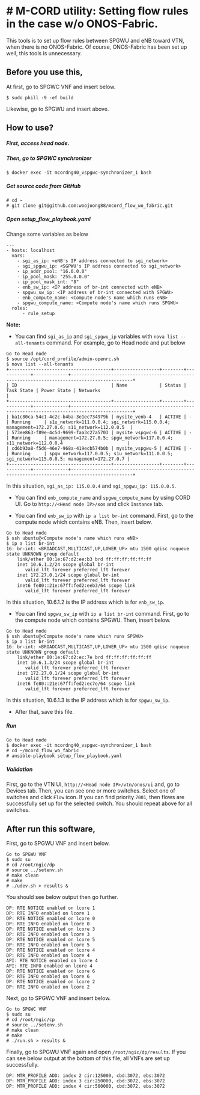 # # M-CORD utility: Setting flow rules in the case w/o ONOS-Fabric.

This tools is to set up flow rules between SPGWU and eNB toward VTN, when there is no ONOS-Fabric. Of course, ONOS-Fabric has been set up well, this tools is unnecessary.

## Before you use this,
At first, go to SPGWC VNF and insert below.
```
$ sudo pkill -9 -ef build
```
Likewise, go to SPGWU and insert above.

## How to use?

##### First, access head node.

##### Then, go to SPGWC synchronizer
```
$ docker exec -it mcordng40_vspgwc-synchronizer_1 bash
```
##### Get source code from GitHub

```
# cd ~
# git clone git@github.com:woojoong88/mcord_flow_wo_fabric.git
```

##### Open setup_flow_playbook.yaml

Change some variables as below
```
---
- hosts: localhost
  vars:
    - sgi_as_ip: <eNB's IP address connected to sgi_network>
    - sgi_spgwu_ip: <SGPWU's IP address connected to sgi_network>
    - ip_addr_pool: "16.0.0.0"
    - ip_pool_mask: "255.0.0.0"
    - ip_pool_mask_int: "8"
    - enb_sw_ip: <IP address of br-int connected with eNB>
    - spgwu_sw_ip: <IP address of br-int connected with SPGWU>
    - enb_compute_name: <Compute node's name which runs eNB>
    - spgwu_compute_name: <Compute node's name which runs SPGWU>
  roles:
      - rule_setup
```

**Note:**
+ You can find `sgi_as_ip` and `sgi_spgwu_ip` variables with `nova list --all-tenants` command.
For example, go to Head node and put below
```
Go to Head node
$ source /opt/cord_profile/admin-openrc.sh
$ nova list --all-tenants
+--------------------------------------+-----------------+--------+------------+-------------+---------------------------------------------------------------------------------------------+
| ID                                   | Name            | Status | Task State | Power State | Networks                                                                                    |
+--------------------------------------+-----------------+--------+------------+-------------+---------------------------------------------------------------------------------------------+
| ba1c80ca-54c1-4c2c-b4ba-3e1ec734979b | mysite_venb-4   | ACTIVE | -          | Running     | s1u_network=111.0.0.4; sgi_network=115.0.0.4; management=172.27.0.6; s11_network=112.0.0.5  |
| 573ee863-f89e-4c5d-9699-faa3c27a5703 | mysite_vspgwc-6 | ACTIVE | -          | Running     | management=172.27.0.5; spgw_network=117.0.0.4; s11_network=112.0.0.4                        |
| cd6b93a8-f5d6-46e7-968a-419ecb574b0b | mysite_vspgwu-5 | ACTIVE | -          | Running     | spgw_network=117.0.0.5; s1u_network=111.0.0.5; sgi_network=115.0.0.5; management=172.27.0.7 |
+--------------------------------------+-----------------+--------+------------+-------------+---------------------------------------------------------------------------------------------+
```
In this situation, `sgi_as_ip: 115.0.0.4` and `sgi_spgwu_ip: 115.0.0.5`.

+ You can find `enb_compute_name` and `spgwu_compute_name` by using CORD UI. Go to `http://<Head node IP>/xos` and click `Instance` tab.

+ You can find `enb_sw_ip` with `ip a list br-int` command. First, go to the compute node which contains eNB. Then, insert below.
```
Go to Head node
$ ssh ubuntu@<Compute node's name which runs eNB>
$ ip a list br-int
16: br-int: <BROADCAST,MULTICAST,UP,LOWER_UP> mtu 1500 qdisc noqueue state UNKNOWN group default
    link/ether 00:1e:67:d2:ee:b3 brd ff:ff:ff:ff:ff:ff
    inet 10.6.1.2/24 scope global br-int
       valid_lft forever preferred_lft forever
    inet 172.27.0.1/24 scope global br-int
       valid_lft forever preferred_lft forever
    inet6 fe80::21e:67ff:fed2:eeb3/64 scope link
       valid_lft forever preferred_lft forever
```
In this situation, 10.6.1.2 is the IP address which is for `enb_sw_ip`.

+ You can find `spgwu_sw_ip` with `ip a list br-int` command. First, go to the compute node which contains SPGWU. Then, insert below.
```
Go to Head node
$ ssh ubuntu@<Compute node's name which runs SPGWU>
$ ip a list br-int
16: br-int: <BROADCAST,MULTICAST,UP,LOWER_UP> mtu 1500 qdisc noqueue state UNKNOWN group default
    link/ether 00:1e:67:d2:ec:7e brd ff:ff:ff:ff:ff:ff
    inet 10.6.1.3/24 scope global br-int
       valid_lft forever preferred_lft forever
    inet 172.27.0.1/24 scope global br-int
       valid_lft forever preferred_lft forever
    inet6 fe80::21e:67ff:fed2:ec7e/64 scope link
       valid_lft forever preferred_lft forever
```
In this situation, 10.6.1.3 is the IP address which is for `spgwu_sw_ip`.

+ After that, save this file.

##### Run
```
Go to Head node
$ docker exec -it mcordng40_vspgwc-synchronizer_1 bash
# cd ~/mcord_flow_wo_fabric
# ansible-playbook setup_flow_playbook.yaml
```

##### Validation
First, go to the VTN UI, `http://<Head node IP>/vtn/onos/ui` and, go to Devices tab. Then, you can see one or more switches. Select one of switches and click `Flow` icon. If you can find priority `7001`, then flows are successfully set up for the selected switch. You should repeat above for all switches.

## After run this software,
First, go to SPGWU VNF and insert below.
```
Go to SPGWU VNF
$ sudo su
# cd /root/ngic/dp
# source ../setenv.sh
# make clean
# make
# ./udev.sh > results &
```

You should see below output then go further.
```
DP: RTE NOTICE enabled on lcore 1
DP: RTE INFO enabled on lcore 1
DP: RTE NOTICE enabled on lcore 0
DP: RTE INFO enabled on lcore 0
DP: RTE NOTICE enabled on lcore 3
DP: RTE INFO enabled on lcore 3
DP: RTE NOTICE enabled on lcore 5
DP: RTE INFO enabled on lcore 5
DP: RTE NOTICE enabled on lcore 4
DP: RTE INFO enabled on lcore 4
API: RTE NOTICE enabled on lcore 4
API: RTE INFO enabled on lcore 4
DP: RTE NOTICE enabled on lcore 6
DP: RTE INFO enabled on lcore 6
DP: RTE NOTICE enabled on lcore 2
DP: RTE INFO enabled on lcore 2
```

Next, go to SPGWC VNF and insert below.
```
Go to SPGWC VNF
$ sudo su
# cd /root/ngic/cp
# source ../setenv.sh
# make clean
# make
# ./run.sh > results &
```

Finally, go to SPGWU VNF again and open `/root/ngic/dp/results`. If you can see below output at the bottom of this file, all VNFs are set up successfully.
```
DP: MTR_PROFILE ADD: index 2 cir:125000, cbd:3072, ebs:3072
DP: MTR_PROFILE ADD: index 3 cir:250000, cbd:3072, ebs:3072
DP: MTR_PROFILE ADD: index 4 cir:500000, cbd:3072, ebs:3072
```